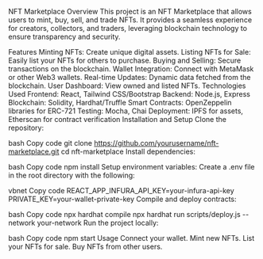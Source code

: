 NFT Marketplace
Overview
This project is an NFT Marketplace that allows users to mint, buy, sell, and trade NFTs. It provides a seamless experience for creators, collectors, and traders, leveraging blockchain technology to ensure transparency and security.

Features
Minting NFTs: Create unique digital assets.
Listing NFTs for Sale: Easily list your NFTs for others to purchase.
Buying and Selling: Secure transactions on the blockchain.
Wallet Integration: Connect with MetaMask or other Web3 wallets.
Real-time Updates: Dynamic data fetched from the blockchain.
User Dashboard: View owned and listed NFTs.
Technologies Used
Frontend: React, Tailwind CSS/Bootstrap
Backend: Node.js, Express
Blockchain: Solidity, Hardhat/Truffle
Smart Contracts: OpenZeppelin libraries for ERC-721
Testing: Mocha, Chai
Deployment: IPFS for assets, Etherscan for contract verification
Installation and Setup
Clone the repository:

bash
Copy code
git clone https://github.com/yourusername/nft-marketplace.git
cd nft-marketplace
Install dependencies:

bash
Copy code
npm install
Setup environment variables: Create a .env file in the root directory with the following:

vbnet
Copy code
REACT_APP_INFURA_API_KEY=your-infura-api-key
PRIVATE_KEY=your-wallet-private-key
Compile and deploy contracts:

bash
Copy code
npx hardhat compile
npx hardhat run scripts/deploy.js --network your-network
Run the project locally:

bash
Copy code
npm start
Usage
Connect your wallet.
Mint new NFTs.
List your NFTs for sale.
Buy NFTs from other users.
